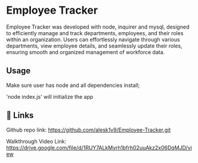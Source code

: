 # Employee Tracker


Employee Tracker was developed with node, inquirer and mysql, designed to efficiently manage and track departments, employees, and their roles within an organization. Users can effortlessly navigate through various departments, view employee details, and seamlessly update their roles, ensuring smooth and organized management of workforce data.

## Usage

Make sure user has node and all dependencies install;

'node index.js' will initialize the app


## 🔗 Links
Github repo link: https://github.com/alesk1v9/Employee-Tracker.git

Walkthrough Video Link: https://drive.google.com/file/d/1RUY7ALkMyrh1bfrh02uuAkz2x06DqMJD/view